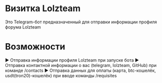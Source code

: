 # Визитка Lolzteam
Это Telegram-бот предназначенный для отправки информации профиля форума Lolzteam

# Возможности
► Отправка информации профиля Lolzteam при запуске бота
► Отправка контактной информации о вас (telegram, lolzteam, GitHub) при команде /contacts
► Отправка данных для оплаты (карта, btc-кошелёк, usdt(tron20)-кошелёк) при вводе команды /requisites
